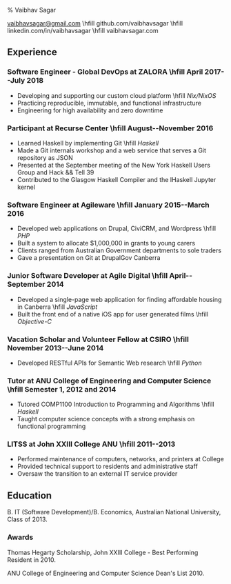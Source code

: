 % Vaibhav Sagar

vaibhavsagar@gmail.com       \hfill
github.com/vaibhavsagar      \hfill
linkedin.com/in/vaibhavsagar \hfill
vaibhavsagar.com

## Experience ##

### Software Engineer - Global DevOps at ZALORA \hfill April 2017--July 2018

- Developing and supporting our custom cloud platform \hfill _Nix/NixOS_
- Practicing reproducible, immutable, and functional infrastructure
- Engineering for high availability and zero downtime

### Participant at Recurse Center \hfill August--November 2016 ###

- Learned Haskell by implementing Git \hfill _Haskell_
- Made a Git internals workshop and a web service that serves a Git repository
  as JSON
- Presented at the September meeting of the New York Haskell Users Group and
  Hack && Tell 39
- Contributed to the Glasgow Haskell Compiler and the IHaskell Jupyter kernel

### Software Engineer at Agileware \hfill January 2015--March 2016 ###

- Developed web applications on Drupal, CiviCRM, and Wordpress \hfill _PHP_
- Built a system to allocate $1,000,000 in grants to young carers
- Clients ranged from Australian Government departments to sole traders
- Gave a presentation on Git at DrupalGov Canberra

### Junior Software Developer at Agile Digital \hfill April--September 2014 ###

- Developed a single-page web application for finding affordable housing in
  Canberra \hfill _JavaScript_
- Built the front end of a native iOS app for user generated films \hfill
  _Objective-C_

### Vacation Scholar and Volunteer Fellow at CSIRO \hfill November 2013--June 2014 ###

- Developed RESTful APIs for Semantic Web research \hfill _Python_

### Tutor at ANU College of Engineering and Computer Science \hfill Semester 1, 2012 and 2014 ###

- Tutored COMP1100 Introduction to Programming and Algorithms \hfill _Haskell_
- Taught computer science concepts with a strong emphasis on functional
  programming

### LITSS at John XXIII College ANU \hfill 2011--2013 ###

- Performed maintenance of computers, networks, and printers at College
- Provided technical support to residents and administrative staff
- Oversaw the transition to an external IT service provider

## Education ##

B. IT (Software Development)/B. Economics, Australian National University,
Class of 2013.

### Awards ###

Thomas Hegarty Scholarship, John XXIII College - Best Performing Resident in
2010.

ANU College of Engineering and Computer Science Dean's List 2010.
